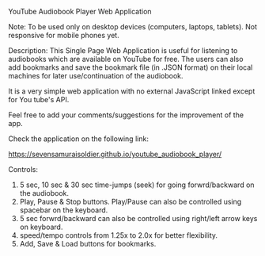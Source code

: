 YouTube Audiobook Player Web Application

Note:
To be used only on desktop devices (computers, laptops, tablets).
Not responsive for mobile phones yet.

Description: 
This Single Page Web Application is useful for listening to audiobooks which are available on YouTube for free.
The users can also add bookmarks and save the bookmark file (in .JSON format) on their local machines for later use/continuation of the audiobook.

It is a very simple web application with no external JavaScript linked except for You tube's API.

Feel free to add your comments/suggestions for the improvement of the app.

Check the application on the following link:

https://sevensamuraisoldier.github.io/youtube_audiobook_player/

Controls:
1. 5 sec, 10 sec & 30 sec time-jumps (seek) for going forwrd/backward on the audiobook.
2. Play, Pause & Stop buttons. Play/Pause can also be controlled using spacebar on the keyboard.
3. 5 sec forwrd/backward can also be controlled using right/left arrow keys on keyboard.
4. speed/tempo controls from 1.25x to 2.0x for better flexibility.
5. Add, Save & Load buttons for bookmarks.
   
